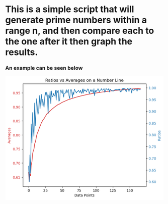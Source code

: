 # This is a simple script that will generate prime numbers within a range n, and then compare each to the one after it then graph the results.
### An example can be seen below  

![Graph of ratios of primes in the first 1000 numbers](exampleGraph.png)
